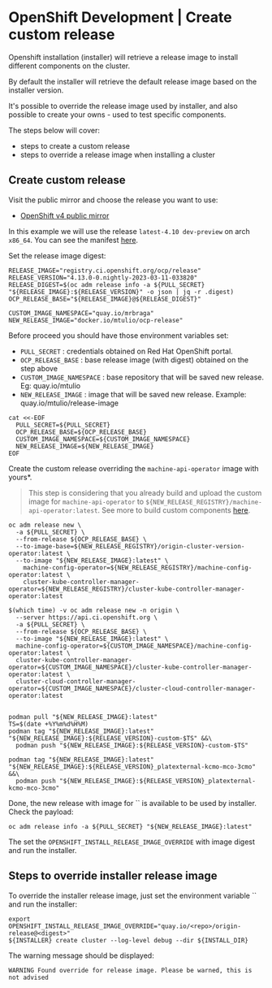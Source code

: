 # OpenShift Development | Create custom release

Openshift installation (installer) will retrieve a release image to
install different components on the cluster.

By default the installer will retrieve the default release image based on 
the installer version.

It's possible to override the release image used by installer, and also 
possible to create your owns - used to test specific components.

The steps below will cover:

- steps to create a custom release
- steps to override a release image when installing a cluster

## Create custom release

Visit the public mirror and choose the release you want to use:

- [OpenShift v4 public mirror](https://mirror2.openshift.com/pub/openshift-v4/)

In this example we will use the release `latest-4.10 dev-preview` on arch `x86_64`. You can see the manifest [here](https://mirror2.openshift.com/pub/openshift-v4/x86_64/clients/ocp-dev-preview/latest-4.10/release.txt).

Set the release image digest:

```shell
RELEASE_IMAGE="registry.ci.openshift.org/ocp/release"
RELEASE_VERSION="4.13.0-0.nightly-2023-03-11-033820"
RELEASE_DIGEST=$(oc adm release info -a ${PULL_SECRET} "${RELEASE_IMAGE}:${RELEASE_VERSION}" -o json | jq -r .digest)
OCP_RELEASE_BASE="${RELEASE_IMAGE}@${RELEASE_DIGEST}"

CUSTOM_IMAGE_NAMESPACE="quay.io/mrbraga"
NEW_RELEASE_IMAGE="docker.io/mtulio/ocp-release"
```

Before proceed you should have those environment variables set:

- `PULL_SECRET` : credentials obtained on Red Hat OpenShift portal.
- `OCP_RELEASE_BASE` : base release image (with digest) obtained on the step above
- `CUSTOM_IMAGE_NAMESPACE` : base repository that will be saved new release. Eg: quay.io/mtulio
- `NEW_RELEASE_IMAGE` : image that will be saved new release. Example: quay.io/mtulio/release-image

```shell
cat <<-EOF
  PULL_SECRET=${PULL_SECRET}
  OCP_RELEASE_BASE=${OCP_RELEASE_BASE}
  CUSTOM_IMAGE_NAMESPACE=${CUSTOM_IMAGE_NAMESPACE}
  NEW_RELEASE_IMAGE=${NEW_RELEASE_IMAGE}
EOF
```

Create the custom release overriding the `machine-api-operator` image with yours*.

> This step is considering that you already build and upload the custom image for `machine-api-operator` to `${NEW_RELEASE_REGISTRY}/machine-api-operator:latest`. See more to build custom components [here](./dev-build-components.md).

```shell
oc adm release new \
  -a ${PULL_SECRET} \
  --from-release ${OCP_RELEASE_BASE} \
  --to-image-base=${NEW_RELEASE_REGISTRY}/origin-cluster-version-operator:latest \
  --to-image "${NEW_RELEASE_IMAGE}:latest" \
    machine-config-operator=${NEW_RELEASE_REGISTRY}/machine-config-operator:latest \
    cluster-kube-controller-manager-operator=${NEW_RELEASE_REGISTRY}/cluster-kube-controller-manager-operator:latest

$(which time) -v oc adm release new -n origin \
  --server https://api.ci.openshift.org \
  -a ${PULL_SECRET} \
  --from-release ${OCP_RELEASE_BASE} \
  --to-image "${NEW_RELEASE_IMAGE}:latest" \
  machine-config-operator=${CUSTOM_IMAGE_NAMESPACE}/machine-config-operator:latest \
  cluster-kube-controller-manager-operator=${CUSTOM_IMAGE_NAMESPACE}/cluster-kube-controller-manager-operator:latest \
  cluster-cloud-controller-manager-operator=${CUSTOM_IMAGE_NAMESPACE}/cluster-cloud-controller-manager-operator:latest


podman pull "${NEW_RELEASE_IMAGE}:latest"
TS=$(date +%Y%m%d%H%M)
podman tag "${NEW_RELEASE_IMAGE}:latest" "${NEW_RELEASE_IMAGE}:${RELEASE_VERSION}-custom-$TS" &&\
  podman push "${NEW_RELEASE_IMAGE}:${RELEASE_VERSION}-custom-$TS"

podman tag "${NEW_RELEASE_IMAGE}:latest" "${NEW_RELEASE_IMAGE}:${RELEASE_VERSION}_platexternal-kcmo-mco-3cmo" &&\
  podman push "${NEW_RELEASE_IMAGE}:${RELEASE_VERSION}_platexternal-kcmo-mco-3cmo"
```

Done, the new release with image for `` is available to be used by installer. Check the payload:

```shell
oc adm release info -a ${PULL_SECRET} "${NEW_RELEASE_IMAGE}:latest"
```

The set the `OPENSHIFT_INSTALL_RELEASE_IMAGE_OVERRIDE` with image digest and run the installer.


## Steps to override installer release image

To override the installer release image, just set the environment variable `` and run the installer:

```shell
export OPENSHIFT_INSTALL_RELEASE_IMAGE_OVERRIDE="quay.io/<repo>/origin-release@<digest>"
${INSTALLER} create cluster --log-level debug --dir ${INSTALL_DIR}
```

The warning message should be displayed:
```
WARNING Found override for release image. Please be warned, this is not advised
```

